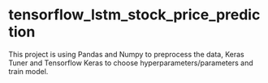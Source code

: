 # tensorflow_lstm_stock_price_prediction
This project is using Pandas and Numpy to preprocess the data, Keras Tuner and Tensorflow Keras to choose hyperparameters/parameters and train model.
